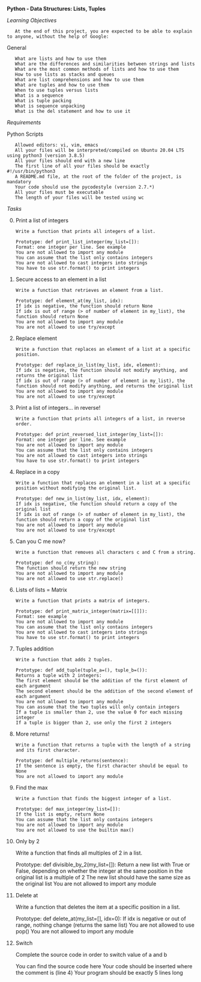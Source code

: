 **Python - Data Structures: Lists, Tuples**

*Learning Objectives*

       At the end of this project, you are expected to be able to explain to anyone, without the help of Google:

General

       What are lists and how to use them
       What are the differences and similarities between strings and lists
       What are the most common methods of lists and how to use them
       How to use lists as stacks and queues
       What are list comprehensions and how to use them
       What are tuples and how to use them
       When to use tuples versus lists
       What is a sequence
       What is tuple packing
       What is sequence unpacking
       What is the del statement and how to use it

*Requirements*

Python Scripts

       Allowed editors: vi, vim, emacs
       All your files will be interpreted/compiled on Ubuntu 20.04 LTS using python3 (version 3.8.5)
       All your files should end with a new line
       The first line of all your files should be exactly #!/usr/bin/python3
       A README.md file, at the root of the folder of the project, is mandatory
       Your code should use the pycodestyle (version 2.7.*)
       All your files must be executable
       The length of your files will be tested using wc



*Tasks*

0. Print a list of integers

       Write a function that prints all integers of a list.

       Prototype: def print_list_integer(my_list=[]):
       Format: one integer per line. See example
       You are not allowed to import any module
       You can assume that the list only contains integers
       You are not allowed to cast integers into strings
       You have to use str.format() to print integers




1. Secure access to an element in a list

       Write a function that retrieves an element from a list.

       Prototype: def element_at(my_list, idx):
       If idx is negative, the function should return None
       If idx is out of range (> of number of element in my_list), the function should return None
       You are not allowed to import any module
       You are not allowed to use try/except




2. Replace element

       Write a function that replaces an element of a list at a specific position.

       Prototype: def replace_in_list(my_list, idx, element):
       If idx is negative, the function should not modify anything, and returns the original list
       If idx is out of range (> of number of element in my_list), the function should not modify anything, and returns the original list
       You are not allowed to import any module
       You are not allowed to use try/except




3. Print a list of integers... in reverse!

       Write a function that prints all integers of a list, in reverse order.

       Prototype: def print_reversed_list_integer(my_list=[]):
       Format: one integer per line. See example
       You are not allowed to import any module
       You can assume that the list only contains integers
       You are not allowed to cast integers into strings
       You have to use str.format() to print integers




4. Replace in a copy

       Write a function that replaces an element in a list at a specific position without modifying the original list.

       Prototype: def new_in_list(my_list, idx, element):
       If idx is negative, the function should return a copy of the original list
       If idx is out of range (> of number of element in my_list), the function should return a copy of the original list
       You are not allowed to import any module
       You are not allowed to use try/except




5. Can you C me now?

       Write a function that removes all characters c and C from a string.

       Prototype: def no_c(my_string):
       The function should return the new string
       You are not allowed to import any module
       You are not allowed to use str.replace()




6. Lists of lists = Matrix

       Write a function that prints a matrix of integers.

       Prototype: def print_matrix_integer(matrix=[[]]):
       Format: see example
       You are not allowed to import any module
       You can assume that the list only contains integers
       You are not allowed to cast integers into strings
       You have to use str.format() to print integers




7. Tuples addition

       Write a function that adds 2 tuples.

       Prototype: def add_tuple(tuple_a=(), tuple_b=()):
       Returns a tuple with 2 integers:
       The first element should be the addition of the first element of each argument
       The second element should be the addition of the second element of each argument
       You are not allowed to import any module
       You can assume that the two tuples will only contain integers
       If a tuple is smaller than 2, use the value 0 for each missing integer
       If a tuple is bigger than 2, use only the first 2 integers




8. More returns!

       Write a function that returns a tuple with the length of a string and its first character.

       Prototype: def multiple_returns(sentence):
       If the sentence is empty, the first character should be equal to None
       You are not allowed to import any module




9. Find the max

       Write a function that finds the biggest integer of a list.

       Prototype: def max_integer(my_list=[]):
       If the list is empty, return None
       You can assume that the list only contains integers
       You are not allowed to import any module
       You are not allowed to use the builtin max()




10. Only by 2

       Write a function that finds all multiples of 2 in a list.

       Prototype: def divisible_by_2(my_list=[]):
       Return a new list with True or False, depending on whether the integer at the same position in the original list is a multiple of 2
       The new list should have the same size as the original list
       You are not allowed to import any module




11. Delete at

       Write a function that deletes the item at a specific position in a list.

       Prototype: def delete_at(my_list=[], idx=0):
       If idx is negative or out of range, nothing change (returns the same list)
       You are not allowed to use pop()
       You are not allowed to import any module




12. Switch

       Complete the source code in order to switch value of a and b

       You can find the source code here
       Your code should be inserted where the comment is (line 4)
       Your program should be exactly 5 lines long
